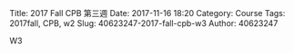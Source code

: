 Title: 2017 Fall CPB 第三週
Date: 2017-11-16 18:20
Category: Course
Tags: 2017fall, CPB, w2 
Slug: 40623247-2017-fall-cpb-w3
Author: 40623247

W3

<!-- PELICAN_END_SUMMARY -->





